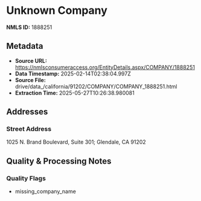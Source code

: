 # Unknown Company

**NMLS ID:** 1888251

## Metadata
- **Source URL:** https://nmlsconsumeraccess.org/EntityDetails.aspx/COMPANY/1888251
- **Data Timestamp:** 2025-02-14T02:38:04.997Z
- **Source File:** drive/data_/california/91202/COMPANY/COMPANY_1888251.html
- **Extraction Time:** 2025-05-27T10:26:38.980081

## Addresses
### Street Address
1025 N. Brand Boulevard, Suite 301; Glendale, CA 91202

## Quality & Processing Notes
### Quality Flags
- missing_company_name

